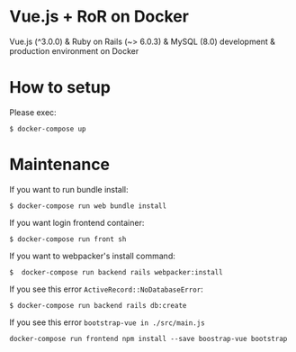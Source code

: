 # Vue.js + RoR on Docker

Vue.js (^3.0.0) & Ruby on Rails (~> 6.0.3) & MySQL (8.0) development & production environment on Docker

# How to setup

Please exec:

`$ docker-compose up`

# Maintenance

If you want to run bundle install:

`$ docker-compose run web bundle install`

If you want login frontend container:

`$ docker-compose run front sh`

If you want to webpacker's install command:

`$  docker-compose run backend rails webpacker:install`

If you see this error `ActiveRecord::NoDatabaseError`:

`$ docker-compose run backend rails db:create`

If you see this error `bootstrap-vue in ./src/main.js`

`docker-compose run frontend npm install --save boostrap-vue bootstrap`